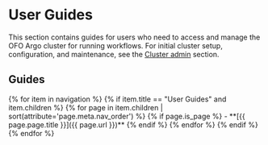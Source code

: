 # User Guides

This section contains guides for users who need to access and manage the OFO Argo cluster for
running workflows. For initial cluster setup, configuration, and maintenance, see the [Cluster
admin](../admin) section.

## Guides

<div class="grid cards" markdown>
{% for item in navigation %}
{% if item.title == "User Guides" and item.children %}
{% for page in item.children | sort(attribute='page.meta.nav_order') %}
{% if page.is_page %}
-   **[{{ page.page.title }}]({{ page.url }})**
{% endif %}
{% endfor %}
{% endif %}
{% endfor %}
</div>
